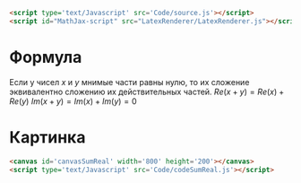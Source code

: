 ```html
<script type='text/Javascript' src='Code/source.js'></script>
<script id="MathJax-script" src="LatexRenderer/LatexRenderer.js"></script>
```

# Формула
Если у чисел $x$ и $y$ мнимые части равны нулю, то их сложение эквивалентно сложению их действительных частей. 
$Re(x + y) = Re(x) + Re(y)$
$Im(x + y) = Im(x) + Im(y) = 0$

# Картинка
```html
<canvas id='canvasSumReal' width='800' height='200'></canvas>
<script type='text/Javascript' src='Code/codeSumReal.js'></script>
```


